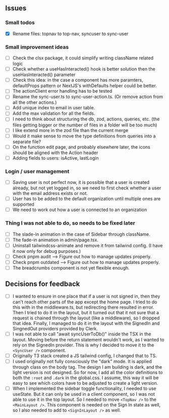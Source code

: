 ## Issues

### Small todos

- [x] Rename files: topnav to top-nav, syncuser to sync-user

### Small improvement ideas

- [ ] Check the clsx package, it could simplify writing className related logic
- [ ] Check whether a useHasInteracted() hook is better solution then the useHasInteracted() parameter
- [ ] Check this idea: in the case a component has more paramters, defaultProps pattern or NextJS's withDefaults helper could be better.
- [ ] The actionClient error handling has to be tested
- [ ] Rename the sync-user.ts to sync-user-action.ts. (Or remove action from all the other actions.)
- [ ] Add unique index to email in user table.
- [ ] Add the max validation for all the fields.
- [ ] I need to think about structuring the db, zod, actions, queries, etc. (the files getting bigger or the number of files in a folder will be too much)
- [ ] I like extend more in the zod file than the current merge
- [ ] Would it make sense to move the type definitions from queries into a separate file?
- [ ] On the function edit page, and probably elsewhere later, the icons should be aligned with the Action header
- [ ] Adding fields to users: isActive, lastLogin

### Login / user management

- [ ] Saving user is not perfect now, it is possible that a user is created already, but not yet logged in, so we need to first check whether a user with the email address exists or not.
- [ ] User has to be added to the default organization until multiple ones are supported
- [ ] We need to work out how a user is connected to an organization

### Thing I was not able to do, so needs to be fixed later

- [ ] The slade-in animation in the case of Sidebar through className.
- [ ] The fade-in animation in admin/page.tsx.
- [ ] Uninstall tailwindcss-animate and remove it from tailwind config. (I have it now only for debug purposes.)
- [ ] Check pnpm audit --> Figure out how to manage updates properly.
- [ ] Check pnpm outdated --> Figure out how to manage updates properly.
- [ ] The breadcrumbs component is not yet flexible enough.

## Decisions for feedback

- [ ] I wanted to ensure in one place that if a user is not signed in, then they can't reach other parts of the app except the home page. I tried to do this with in the middleware.ts, but redirecting there resulted in error. Then I tried to do it in the layout, but it turned out that it not sure that a request is chained through the layout (like a middleware), so I dropped that idea. Finally, I managed to do it in the layout with the SignedIn and SingnedOut providers provided by Clerk.
- [ ] I was not able to call "await syncUserToDb()" inside the TSX in the layout. Moving before the return statement wouldn't work, as I wanted to rely on the SignedIn provider. This is why I decided to move it to the `<SyncUser />` component.
- [ ] Originally T3 stack created a JS tailwind config, I changed that to TS.
- [ ] I used originally not fully consciously the "dark" mode. It is applied through class on the body tag. The design I am building is dark, and the light version is not designed. So for now, I add all the color definitions to both the `:root` and `.dark` in the global.css. I assume, this way it will be easy to see which colors have to be adjusted to create a light version.
- [ ] When I implemented the sidebar toggle functionality, I needed to use useState. But it can only be used in a client component, so I was not able to use it in the top layout. So I needed to move `<TopNav />` to the `<MainLayout />`. This component is needed on the Sign In state as well, so I also needed to add to `<SignInLayout />` as well.
